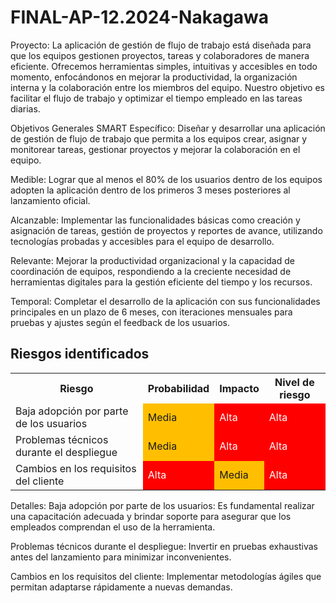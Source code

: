 # FINAL-AP-12.2024-Nakagawa

Proyecto: La aplicación de gestión de flujo de trabajo está diseñada para que los equipos gestionen proyectos, tareas y colaboradores de manera eficiente. Ofrecemos herramientas simples, intuitivas y accesibles en todo momento, enfocándonos en mejorar la productividad, la organización interna y la colaboración entre los miembros del equipo. Nuestro objetivo es facilitar el flujo de trabajo y optimizar el tiempo empleado en las tareas diarias.

Objetivos Generales SMART
Específico: Diseñar y desarrollar una aplicación de gestión de flujo de trabajo que permita a los equipos crear, asignar y monitorear tareas, gestionar proyectos y mejorar la colaboración en el equipo.

Medible: Lograr que al menos el 80% de los usuarios dentro de los equipos adopten la aplicación dentro de los primeros 3 meses posteriores al lanzamiento oficial.

Alcanzable: Implementar las funcionalidades básicas como creación y asignación de tareas, gestión de proyectos y reportes de avance, utilizando tecnologías probadas y accesibles para el equipo de desarrollo.

Relevante: Mejorar la productividad organizacional y la capacidad de coordinación de equipos, respondiendo a la creciente necesidad de herramientas digitales para la gestión eficiente del tiempo y los recursos.

Temporal: Completar el desarrollo de la aplicación con sus funcionalidades principales en un plazo de 6 meses, con iteraciones mensuales para pruebas y ajustes según el feedback de los usuarios.

## Riesgos identificados

<table>
  <tr>
    <th>Riesgo</th>
    <th>Probabilidad</th>
    <th>Impacto</th>
    <th>Nivel de riesgo</th>
  </tr>
  <tr>
    <td>Baja adopción por parte de los usuarios</td>
    <td style="background-color: #FFBF00;">Media</td> <!-- Amarillo -->
    <td style="background-color: #FF0000; color: white;">Alta</td> <!-- Rojo -->
    <td style="background-color: #FF0000; color: white;">Alta</td> <!-- Rojo -->
  </tr>
  <tr>
    <td>Problemas técnicos durante el despliegue</td>
    <td style="background-color: #FFBF00;">Media</td> <!-- Amarillo -->
    <td style="background-color: #FF0000; color: white;">Alta</td> <!-- Rojo -->
    <td style="background-color: #FF0000; color: white;">Alta</td> <!-- Rojo -->
  </tr>
  <tr>
    <td>Cambios en los requisitos del cliente</td>
    <td style="background-color: #FF0000; color: white;">Alta</td> <!-- Rojo -->
    <td style="background-color: #FFBF00;">Media</td> <!-- Amarillo -->
    <td style="background-color: #FF0000; color: white;">Alta</td> <!-- Rojo -->
  </tr>
</table>
Detalles:
Baja adopción por parte de los usuarios: Es fundamental realizar una capacitación adecuada y brindar soporte para asegurar que los empleados comprendan el uso de la herramienta.

Problemas técnicos durante el despliegue: Invertir en pruebas exhaustivas antes del lanzamiento para minimizar inconvenientes.

Cambios en los requisitos del cliente: Implementar metodologías ágiles que permitan adaptarse rápidamente a nuevas demandas.

